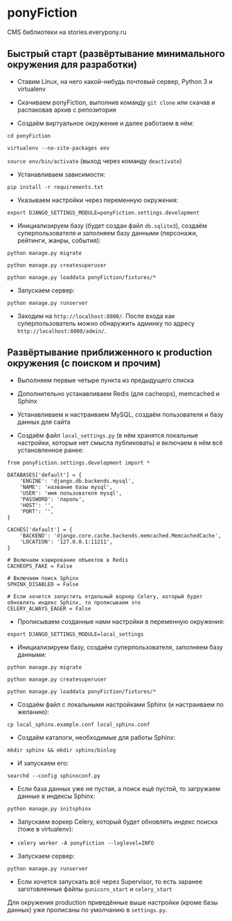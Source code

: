 ponyFiction
===========

CMS библиотеки на stories.everypony.ru


## Быстрый старт (развёртывание минимального окружения для разработки)

* Ставим Linux, на него какой-нибудь почтовый сервер, Python 3 и virtualenv

* Скачиваем ponyFiction, выполнив команду `git clone` или скачав и распаковав архив с репозитория

* Создаём виртуальное окружение и далее работаем в нём:

 `cd ponyFiction`

 `virtualenv --no-site-packages env`

 `source env/bin/activate` (выход через команду `deactivate`)

* Устанавливаем зависимости:

 `pip install -r requirements.txt`

* Указываем настройки через переменную окружения:

 `export DJANGO_SETTINGS_MODULE=ponyFiction.settings.development`

* Инициализируем базу (будет создан файл `db.sqlite3`), создаём суперпользователя и заполняем базу данными (персонажи, рейтинги, жанры, события):

 `python manage.py migrate`

 `python manage.py createsuperuser`

 `python manage.py loaddata ponyFiction/fixtures/*`

* Запускаем сервер:

 `python manage.py runserver`

* Заходим на `http://localhost:8000/`. После входа как суперпользователь можно обнаружить админку по адресу `http://localhost:8000/admin/`.


## Развёртывание приближенного к production окружения (с поиском и прочим)

* Выполняем первые четыре пункта из предыдущего списка

* Дополнительно устанавливаем Redis (для cacheops), memcached и Sphinx

* Устанавливаем и настраиваем MySQL, создаём пользователя и базу данных для сайта

* Создаём файл `local_settings.py` (в нём хранятся локальные настройки, которые нет смысла публиковать) и включаем в нём всё установленное ранее:

```
from ponyFiction.settings.development import *

DATABASES['default'] = {
    'ENGINE': 'django.db.backends.mysql',
    'NAME': 'название базы mysql',
    'USER': 'имя пользователя mysql',
    'PASSWORD': 'пароль',
    'HOST': '',
    'PORT': '',
}

CACHES['default'] = {
    'BACKEND': 'django.core.cache.backends.memcached.MemcachedCache',
    'LOCATION': '127.0.0.1:11211',
}

# Включаем кэширование объектов в Redis
CACHEOPS_FAKE = False

# Включаем поиск Sphinx
SPHINX_DISABLED = False

# Если хочется запустить отдельный воркер Celery, который будет обновлять индекс Sphinx, то прописываем это
CELERY_ALWAYS_EAGER = False
```

* Прописываем созданные нами настройки в переменную окружения:

 `export DJANGO_SETTINGS_MODULE=local_settings`

* Инициализируем базу, создаём суперпользователя, заполняем базу данными:

 `python manage.py migrate`

 `python manage.py createsuperuser`

 `python manage.py loaddata ponyFiction/fixtures/*`

* Создаём файл с локальными настройками Sphinx (и настраиваем по желанию):

 `cp local_sphinx.example.conf local_sphinx.conf`

* Создаём каталоги, необходимые для работы Sphinx:

 `mkdir sphinx && mkdir sphinx/binlog`

* И запускаем его:

 `searchd --config sphinxconf.py`

* Если база данных уже не пустая, а поиск ещё пустой, то загружаем данные в индексы Sphinx:

 `python manage.py initsphinx`

* Запускаем воркер Celery, который будет обновлять индекс поиска (тоже в virtualenv):

* `celery worker -A ponyFiction --loglevel=INFO`

* Запускаем сервер:

 `python manage.py runserver`

* Если хочется запускать всё через Supervisor, то есть заранее заготовленные файлы `gunicorn_start` и `celery_start`

Для окружения production приведённые выше настройки (кроме базы данных) уже прописаны по умолчанию в `settings.py`.
